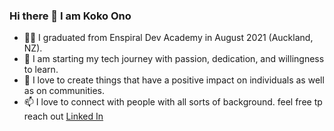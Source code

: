 ### Hi there 👋 I am Koko Ono
- 👩‍🎓 I graduated from Enspiral Dev Academy in August 2021 (Auckland, NZ).
- 🌱 I am starting my tech journey with passion, dedication, and willingness to learn.
- 💖 I love to create things that have a positive impact on individuals as well as on communities.
- 📫 I love to connect with people with all sorts of background. feel free tp reach out [Linked In](https://www.linkedin.com/in/koko-ono-826182218/)
<!-- **kokoaono/kokoaono** is a ✨ _special_ ✨ repository because its `README.md` (this file) appears on your GitHub profile. -->
